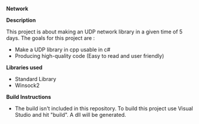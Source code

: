 __Network__

__Description__

This project is about making an UDP network library in a given time of 5 days. The goals for this project are :
- Make a UDP library in cpp usable in c#
- Producing high-quality code (Easy to read and user friendly)

__Libraries used__
- Standard Library
- Winsock2

__Build Instructions__
- The build isn't included in this repository. To build this project use Visual Studio and hit "build". A dll will be generated.
